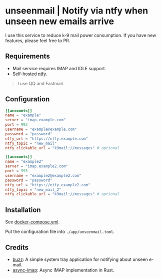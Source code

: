# unseenmail | Notify via ntfy when unseen new emails arrive

I use this service to reduce k-9 mail power consumption. If you have new features, please feel free to PR.

## Requirements

- Mail service requires IMAP and IDLE support.
- Self-hosted [ntfy](https://github.com/binwiederhier/ntfy).

> I use QQ and Fastmail.

## Configuration

```toml
[[accounts]]
name = "example"
server = "imap.example.com"
port = 993
username = "example@example.com"
password = "password"
ntfy_url = "https://ntfy.example.com"
ntfy_topic = "new_mail"
ntfy_clickable_url = "k9mail://messages" # optional

[[accounts]]
name = "example2"
server = "imap.example2.com"
port = 993
username = "example2@example2.com"
password = "password"
ntfy_url = "https://ntfy.example2.com"
ntfy_topic = "new_mail_2"
ntfy_clickable_url = "k9mail://messages" # optional
```

## Installation

See [docker-compose.yml](docker-compose.yml).

Put the configuration file into `./app/unseenmail.toml`.

## Credits

- [buzz](https://github.com/jonhoo/buzz): A simple system tray application for notifying about unseen e-mail.
- [async-imap](https://github.com/async-email/async-imap):  Async IMAP implementation in Rust.
